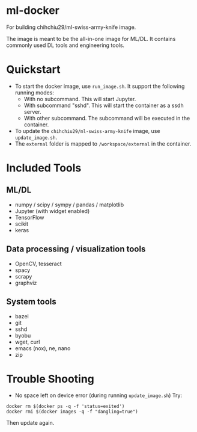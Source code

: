 # ml-docker
For building chihchiu29/ml-swiss-army-knife image.

The image is meant to be the all-in-one image for ML/DL. It contains commonly used DL tools and engineering tools.

# Quickstart

* To start the docker image, use `run_image.sh`. It support the following running modes:
  - With no subcommand. This will start Jupyter.
  - With subcommand "sshd". This will start the container as a ssdh server.
  - With other subcommand. The subcommand will be executed in the container.
* To update the `chihchiu29/ml-swiss-army-knife` image, use `update_image.sh`.
* The `external` folder is mapped to `/workspace/external` in the container.

# Included Tools

## ML/DL

* numpy / scipy / sympy / pandas / matplotlib
* Jupyter (with widget enabled)
* TensorFlow
* scikit
* keras

## Data processing / visualization tools

* OpenCV, tesseract
* spacy
* scrapy
* graphviz

## System tools

* bazel
* git
* sshd
* byobu
* wget, curl
* emacs (nox), ne, nano
* zip

# Trouble Shooting

* No space left on device error (during running `update_image.sh`)
Try:
```
docker rm $(docker ps -q -f 'status=exited')
docker rmi $(docker images -q -f "dangling=true")
```
Then update again.